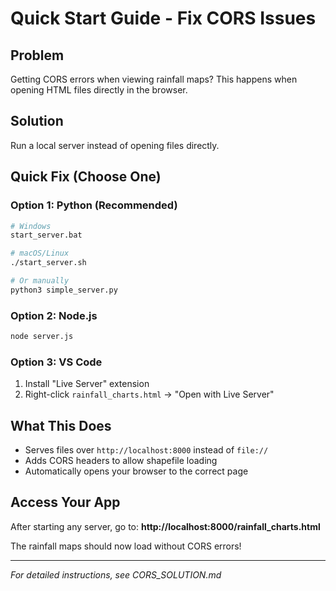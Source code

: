 # Quick Start Guide - Fix CORS Issues

## Problem
Getting CORS errors when viewing rainfall maps? This happens when opening HTML files directly in the browser.

## Solution
Run a local server instead of opening files directly.

## Quick Fix (Choose One)

### Option 1: Python (Recommended)
```bash
# Windows
start_server.bat

# macOS/Linux  
./start_server.sh

# Or manually
python3 simple_server.py
```

### Option 2: Node.js
```bash
node server.js
```

### Option 3: VS Code
1. Install "Live Server" extension
2. Right-click `rainfall_charts.html` → "Open with Live Server"

## What This Does
- Serves files over `http://localhost:8000` instead of `file://`
- Adds CORS headers to allow shapefile loading
- Automatically opens your browser to the correct page

## Access Your App
After starting any server, go to:
**http://localhost:8000/rainfall_charts.html**

The rainfall maps should now load without CORS errors!

---
*For detailed instructions, see CORS_SOLUTION.md*
